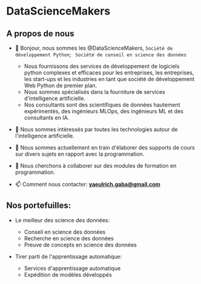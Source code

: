 # DataScienceMakers

## A propos de nous

- 👋 Bonjour, nous sommes les @DataScienceMakers, `Société de développement Python`;  ` Société de conseil en science des données`
     - Nous fournissons des services de développement de logiciels python complexes et efficaces pour les entreprises, les entreprises, les start-ups et les industries en tant que société de développement Web Python de premier plan. 
     - Nous sommes spécialisés dans la fourniture de services d'intelligence artificielle. 
     - Nos consultants sont des scientifiques de données hautement expérimentés, des ingénieurs MLOps, des ingénieurs ML et des consultants en IA.
    
- 👀 Nous sommes intéressés par toutes les technologies autour de l'intelligence artificielle.
- 🌱 Nous sommes actuellement en train d'élaborer des supports de cours sur divers sujets en rapport avec la programmation.
- 💞️ Nous cherchons à collaborer sur des modules de formation en programmation.
- 📫 Comment nous contacter: **yaeulrich.gaba@gmail.com** 



## Nos portefuilles:
  
- Le meilleur des science des données:
    - Conseil en science des données
    - Recherche en science des données
    - Preuve de concepts en science des données

- Tirer parti de l'apprentissage automatique:
    - Services d'apprentissage automatique
    - Expédition de modèles développés
 






